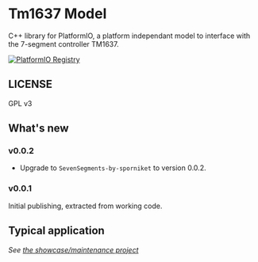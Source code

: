 # Tm1637 Model
C++ library for PlatformIO, a platform independant model to interface with the 7-segment controller TM1637.

[![PlatformIO Registry](https://badges.registry.platformio.org/packages/sporniket/library/Tm1637-by-sporniket.svg)](https://registry.platformio.org/libraries/sporniket/Tm1637-by-sporniket)

## LICENSE

GPL v3

## What's new

### v0.0.2

* Upgrade to `SevenSegments-by-sporniket` to version 0.0.2.

### v0.0.1

Initial publishing, extracted from working code.


## Typical application

_See [the showcase/maintenance project](https://github.com/sporniket/esp32-idf-workspace-i2c)_

